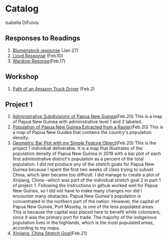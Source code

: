 # Catalog 

Isabella DiFulvio

## Responses to Readings

1. [Blumenstock response](https://github.com/ixdifulvio/workshop/blob/master/blumenstock.md) (Jan.27)
2. [Lloyd Response](https://github.com/ixdifulvio/workshop/blob/master/lloyd.md)
(Feb.10)
3. [Wardrop Resonse](https://github.com/ixdifulvio/workshop/blob/master/wardrop.md)(Feb.17)

## Workshop

1. [Path of an Amazon Truck Driver](https://github.com/ixdifulvio/workshop/blob/master/Path_of_an_Amazon_Truck.png) (Feb.2)

## Project 1

1. [Administrative Subdivisions of Papua New Guinea](https://github.com/ixdifulvio/workshop/blob/master/png.png)(Feb.20)
   This is a map of Papua New Guinea with administrative level 1 and 2 labeled.
2. [Population of Papua New Guinea Extracted from a Raster](https://github.com/ixdifulvio/workshop/blob/master/png_pop19.png)(Feb.20)
   This is a map of Papua New Guidea that contains the country's population density. 
3. [Geometric Bar Plot with my Simple Feature Object](https://github.com/ixdifulvio/workshop/blob/master/Papua_plots.png)(Feb.20)
   This is the project 1 individual deliverable. It is a map that illustrates of the population density of Papua New Guinea in 2019 with a bar plot of each first administrative district's population as a percent of the total population. I did not produce any of the stretch goals for Papua New Guinea because I spent the first two weeks of class trying to subset China, which later became too difficult. I did manage to create a plot of Xinjiang, China--which was part of the individual stretch goal 2 in part 1 of project 1. Following the instructions in github worked well for Papua New Guinea, so I did not have to make many changes nor did I encounter many obstacles. Papua New Guinea's population is concentrated in the northern part of the nation. However, the capital of Papua New Guinea, Port Moseby, is one of the less populated areas. This is because the capital was placed here to benefit white colonizers, since it was the primary port for trade. The majority of the indigenous population lives in the highlands, which is the most populated areas, according to my maps. 
4. [Xinjiang, China Stretch Goal](https://github.com/ixdifulvio/workshop/blob/master/china1.png)(Feb.21)
